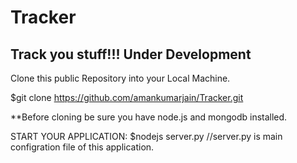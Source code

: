 # Tracker
 Track you stuff!!! Under Development
-------------------------------------------------------------------------------------------------------------------------
Clone this public Repository into your Local Machine.

$git clone https://github.com/amankumarjain/Tracker.git

**Before cloning be sure you have node.js and mongodb installed.

START YOUR APPLICATION: $nodejs server.py //server.py is main configration file of this application.

